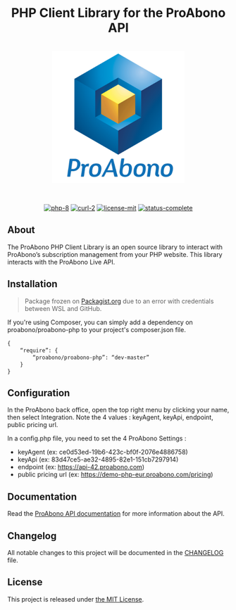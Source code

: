 <h1 align="center">PHP Client Library for the ProAbono API</h1>

<p align="center">
    <br>
    <img src="assets/proabono-logo.png" alt="proabono-logo" width="300px" height="300px"/>
    <br>
</p>

<br>

<p align="center">
    <a href="https://www.php.net/">
        <img src="https://img.shields.io/badge/php-8-777BB4?style=flat&logo=php"
        alt="php-8" /></a>
    <a href="https://www.php.net/manual/en/book.curl.php">
        <img src="https://img.shields.io/badge/curl-2-777BB4?style=flat&logo=php"
        alt="curl-2" /></a>
    <a href="./LICENSE.md">
        <img src="https://img.shields.io/badge/license-mit-181717?style=flat&logo=github"
        alt="license-mit" /></a>
    <a href="https://github.com/kserbouty/proabono">
        <img src="https://img.shields.io/badge/status-complete-darkblue?style=flat&logo=github"
        alt="status-complete" /></a>
</p>

## About

The ProAbono PHP Client Library is an open source library to interact with ProAbono’s subscription management from your PHP website. This library interacts with the ProAbono Live API.

## Installation

> Package frozen on [Packagist.org](https://packagist.org/packages/proabono/proabono-php) due to an error with credentials between WSL and GitHub.

If you're using Composer, you can simply add a dependency on proabono/proabono-php to your project's composer.json file.

```
{
    “require”: {
        “proabono/proabono-php”: “dev-master”
    }
}
```

## Configuration

In the ProAbono back office, open the top right menu by clicking your name, then select Integration. Note the 4 values : keyAgent, keyApi, endpoint, public pricing url.

In a config.php file, you need to set the 4 ProAbono Settings :

- keyAgent (ex: ce0d53ed-19b6-423c-bf0f-2076e4886758)
- keyApi (ex: 83d47ce5-ae32-4895-82e1-151cb7297914)
- endpoint (ex: https://api-42.proabono.com)
- public pricing url (ex: https://demo-php-eur.proabono.com/pricing)

## Documentation

Read the [ProAbono API documentation](https://docs.proabono.com/api/#introduction) for more information about the API.

## Changelog

All notable changes to this project will be documented in the [CHANGELOG](./CHANGELOG.md) file.

## License

This project is released under [the MIT License](./LICENSE.md).
